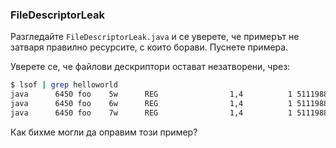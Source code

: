 ### FileDescriptorLeak

Разгледайте `FileDescriptorLeak.java` и се уверете, че примерът не затваря правилно ресурсите, с които борави. Пуснете примера. 

Уверете се, че файлови дескриптори остават незатворени, чрез:
```bash
$ lsof | grep helloworld
java      6450 foo    5w      REG                1,4          1 51119881 /private/tmp/helloworld.txt
java      6450 foo    6w      REG                1,4          1 51119881 /private/tmp/helloworld.txt
java      6450 foo    7w      REG                1,4          1 51119881 /private/tmp/helloworld.txt
```

Как бихме могли да оправим този пример?
